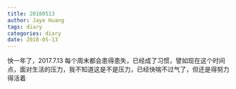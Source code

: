 ```yaml
---
title: 20180513
author: Jaye Huang
tags: diary
categories: diary
date: 2018-05-13
---
```


快一年了，2017.7.13
每个周末都会患得患失，已经成了习惯，譬如现在这个时间点，面对生活的压力，我不知道这是不是压力，已经快喘不过气了，但还是得努力得活着